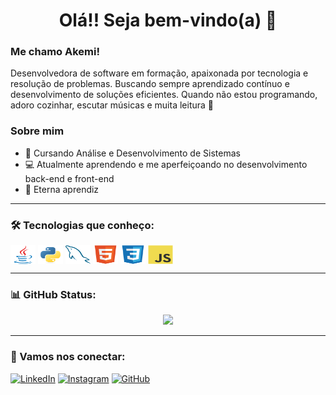 <h1 align="center">Olá!! Seja bem-vindo(a) 👋</h1>

### Me chamo Akemi! 
Desenvolvedora de software em formação, apaixonada por tecnologia e resolução de problemas. Buscando sempre aprendizado contínuo e desenvolvimento de soluções eficientes. 
Quando não estou programando, adoro cozinhar, escutar músicas e muita leitura 📖

### Sobre mim 

- 🚀 Cursando Análise e Desenvolvimento de Sistemas
- 💻 Atualmente aprendendo e me aperfeiçoando no desenvolvimento back-end e front-end
- 🌱 Eterna aprendiz
---

### 🛠️ Tecnologias que conheço:
<div style="display: inline_block">
  <img align="center" alt="Java" height="30" width="40" src="https://raw.githubusercontent.com/devicons/devicon/master/icons/java/java-original.svg">
  <img align="center" alt="Python" height="30" width="40" src="https://raw.githubusercontent.com/devicons/devicon/master/icons/python/python-original.svg">
  <img align="center" alt="MySQL" height="30" width="40" src="https://raw.githubusercontent.com/devicons/devicon/master/icons/mysql/mysql-original.svg">
  <img align="center" alt="HTML" height="30" width="40" src="https://raw.githubusercontent.com/devicons/devicon/master/icons/html5/html5-original.svg">
  <img align="center" alt="CSS" height="30" width="40" src="https://raw.githubusercontent.com/devicons/devicon/master/icons/css3/css3-original.svg">
  <img align="center" alt="JavaScript" height="30" width="40" src="https://raw.githubusercontent.com/devicons/devicon/master/icons/javascript/javascript-original.svg">
</div>

---

### 📊 GitHub Status:
<div align="center">
  <img height="180em" src="https://github-readme-stats.vercel.app/api/top-langs/?username=Akemitah&layout=compact&langs_count=7&theme=tokyonight&hide_border=true"/>
</div>

---

### 🔗 Vamos nos conectar:
[![LinkedIn](https://img.shields.io/badge/LinkedIn-0077B5?style=for-the-badge&logo=linkedin&logoColor=white)](https://www.linkedin.com/in/akemi-matsudo-633279286)
[![Instagram](https://img.shields.io/badge/Instagram-E4405F?style=for-the-badge&logo=instagram&logoColor=white)](https://www.instagram.com/searaakemi)
[![GitHub](https://img.shields.io/badge/GitHub-000000?style=for-the-badge&logo=github&logoColor=white)](https://github.com/Akemitah)
